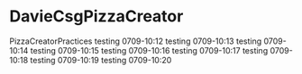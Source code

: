 # DavieCsgPizzaCreator
PizzaCreatorPractices
testing 0709-10:12
testing 0709-10:13
testing 0709-10:14
testing 0709-10:15
testing 0709-10:16
testing 0709-10:17
testing 0709-10:18
testing 0709-10:19
testing 0709-10:20
